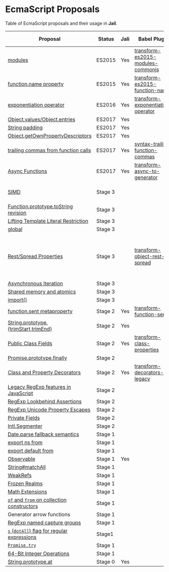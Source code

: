 # EcmaScript Proposals

<!-- markdownlint-disable no-inline-html -->

Table of EcmaScript proposals and their usage in **Jail**.

| Proposal                             | Status      | Jali | Babel Plugin                        | Babel Preset   | Comment                                                 |
|--------------------------------------|-------------|:----:|-------------------------------------|----------------|---------------------------------------------------------|
| [modules][1]                         | ES2015      | Yes  | [transform-es2015-modules-commonjs] | [es2015-node6]<br>[node6] |                                              |
| [function.name property][2]          | ES2015      | Yes  | [transform-es2015-function-name]    | [es2015-node6] | V6 Some behind flag                                     |
| [exponentiation operator][3]         | ES2016      | Yes  | [transform-exponentiation-operator] | [es2016]       |                                                         |
| [Object.values/Object.entries][4]    | ES2017      | Yes  |                                     |                | core.js                                                 |
| [String padding][5]                  | ES2017      | Yes  |                                     |                | core.js                                                 |
| [Object.getOwnPropertyDescriptors][6]| ES2017      | Yes  |                                     |                | core.js                                                 |
| [trailing commas from function calls][9]| ES2017   | Yes  | [syntax-trailing-function-commas]   | [node6]        |                                                         |
| [Async Functions][8]                 | ES2017      | Yes  | [transform-async-to-generator]      |                |                                                         |
| [SIMD][7]                            | Stage 3     |      |                                     |                | Not included.<br>Can use polyfill.                      |
| [Function.prototype.toString revision][10]| Stage 3|      |                                     |                | ???                                                     |
| [Lifting Template Literal Restriction][24]| Stage 3|      |                                     |                | ???                                                     |
| [global][15]                         | Stage 3     |      |                                     |                |                                                         |
| [Rest/Spread Properties][13]         | Stage 3     |      | [transform-object-rest-spread]      |                | "Not enabled since it uses the<br>destructuring transform not needed in Node6" |
| [Asynchronous Iteration][11]         | Stage 3     |      |                                     |                | Nope.                                                   |
| [Shared memory and atomics][14]      | Stage 3     |      |                                     |                | Nope.                                                   |
| [import()][34]                       | Stage 3     |      |                                     |                |                                                         |
| [function.sent metaproperty][12]     | Stage 2     | Yes  | [transform-function-sent]           |                |                                                         |
| [String.prototype.{trimStart,trimEnd}][17]| Stage 2| Yes  |                                     |                | core.js                                                 |
| [Public Class Fields][20]            | Stage 2     | Yes  | [transform-class-properties]        |                |                                                         |
| [Promise.prototype.finally][16]      | Stage 2     |      |                                     |                |                                                         |
| [Class and Property Decorators][18]  | Stage 2     | Yes  | [transform-decorators-legacy]       |                | Already in typescript.                                  |
| [Legacy RegExp features in JavaScript][32]| Stage 2|      |                                     |                |                                                         |
| [RegExp Lookbehind Assertions][39]   | Stage 2     |      |                                     |                |                                                         |
| [RegExp Unicode Property Escapes][23]| Stage 2     |      |                                     |                |                                                         |
| [Private Fields][28]                 | Stage 2     |      |                                     |                |                                                         |
| [Intl.Segmenter][36]                 | Stage 2     |      |                                     |                |                                                         |
| [Date.parse fallback semantics][25]  | Stage 1     |      |                                     |                |                                                         |
| [export ns from][26]                 | Stage 1     |      |                                     |                |                                                         |
| [export default from][27]            | Stage 1     |      |                                     |                |                                                         |
| [Observable][19]                     | Stage 1     | Yes  |                                     |                | core.js                                                 |
| [String#matchAll][41]                | Stage 1     |      |                                     |                |                                                         |
| [WeakRefs][29]                       | Stage 1     |      |                                     |                |                                                         |
| [Frozen Realms][30]                  | Stage 1     |      |                                     |                |                                                         |
| [Math Extensions][22]                | Stage 1     |      |                                     |                |                                                         |
| [`of` and `from` on collection constructors][33]| Stage 1||                                     |                |                                                         |
| Generator arrow functions            | Stage 1     |      |                                     |                |                                                         |
| [RegExp named capture groups][35]    | Stage 1     |      |                                     |                |                                                         |
| [`s` (`dotAll`) flag for regular expressions][37]| Stage1|||                                    |                |                                                         |
| [`Promise.try`][38]                  | Stage 1     |      |                                     |                |                                                         |
| [64-Bit Integer Operations][40]      | Stage 1     |      |                                     |                |                                                         |
| [String.prototype.at][21]            | Stage 0     | Yes  |                                     |                | core.js                                                 |

[1]:  http://www.ecma-international.org/ecma-262/6.0/#sec-modules
[2]:  http://www.ecma-international.org/ecma-262/6.0/#sec-setfunctionname
[3]:  https://github.com/rwaldron/exponentiation-operator
[4]:  https://github.com/tc39/proposal-object-values-entries
[5]:  https://github.com/tc39/proposal-string-pad-start-end
[6]:  https://github.com/ljharb/proposal-object-getownpropertydescriptors
[7]:  https://docs.google.com/presentation/d/1MY9NHrHmL7ma7C8dyNXvmYNNGgVmmxXk8ZIiQtPlfH4/edit?usp=sharing
[8]:  https://github.com/tc39/ecmascript-asyncawait
[9]:  https://jeffmo.github.io/es-trailing-function-commas/
[10]: https://tc39.github.io/Function-prototype-toString-revision
[11]: https://github.com/tc39/proposal-async-iteration
[12]: https://github.com/allenwb/ESideas/blob/master/Generator%20metaproperty.md
[13]: https://github.com/sebmarkbage/ecmascript-rest-spread
[14]: https://github.com/tc39/ecmascript_sharedmem
[15]: https://github.com/tc39/proposal-global
[16]: https://github.com/tc39/proposal-promise-finally
[17]: https://github.com/sebmarkbage/ecmascript-string-left-right-trim
[18]: http://tc39.github.io/proposal-decorators/
[19]: https://github.com/tc39/proposal-observable
[20]: https://tc39.github.io/proposal-class-public-fields/
[21]: https://github.com/mathiasbynens/String.prototype.at
[22]: https://github.com/rwaldron/proposal-math-extensions
[23]: https://github.com/tc39/proposal-regexp-unicode-property-escapes
[24]: https://github.com/tc39/proposal-template-literal-revision
[25]: https://github.com/mrrrgn/proposal-date-time-string-format
[26]: https://github.com/leebyron/ecmascript-export-ns-from
[27]: https://github.com/leebyron/ecmascript-export-default-from
[28]: https://github.com/zenparsing/es-private-fields
[29]: https://github.com/tc39/proposal-weakrefs
[30]: https://github.com/FUDCo/frozen-realms
[32]: https://github.com/tc39/proposal-regexp-legacy-features
[33]: https://github.com/leobalter/proposal-setmap-offrom
[34]: https://github.com/tc39/proposal-dynamic-import
[35]: https://github.com/tc39/proposal-regexp-named-groups
[36]: https://github.com/tc39/proposal-intl-segmenter
[37]: https://github.com/mathiasbynens/es-regexp-dotall-flag
[38]: https://github.com/ljharb/proposal-promise-try
[39]: https://github.com/tc39/proposal-regexp-lookbehind
[40]: https://gist.github.com/BrendanEich/4294d5c212a6d2254703
[41]: https://github.com/tc39/String.prototype.matchAll

[transform-es2015-modules-commonjs]: https://babeljs.io/docs/plugins/transform-es2015-modules-commonjs/
[transform-es2015-function-name]:    https://babeljs.io/docs/plugins/transform-es2015-function-name/
[transform-exponentiation-operator]: https://babeljs.io/docs/plugins/transform-exponentiation-operator/
[transform-async-to-generator]:      http://babeljs.io/docs/plugins/transform-async-to-generator/
[syntax-trailing-function-commas]:   https://babeljs.io/docs/plugins/syntax-trailing-function-commas/
[transform-function-sent]:           https://www.npmjs.com/package/babel-plugin-transform-function-sent
[transform-object-rest-spread]:      https://babeljs.io/docs/plugins/transform-object-rest-spread/
[transform-decorators-legacy]:       https://babeljs.io/docs/plugins/transform-decorators/
[transform-class-properties]:        https://babeljs.io/docs/plugins/transform-class-properties/

[es2015-node6]: https://www.npmjs.com/package/babel-preset-es2015-node6
[es2016]:       https://www.npmjs.com/package/babel-preset-es2016
[node6]:        https://www.npmjs.com/package/babel-preset-node6
